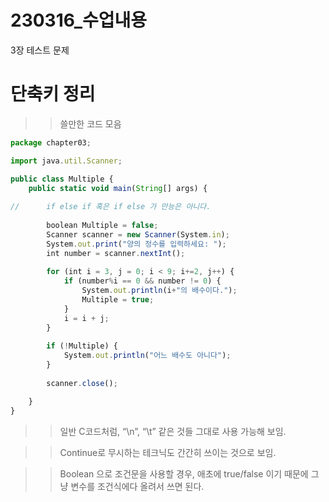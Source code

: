 # 230316_수업내용

3장 테스트 문제

# 단축키 정리

>> 쓸만한  코드 모음

```jsx
package chapter03;

import java.util.Scanner;

public class Multiple {
	public static void main(String[] args) {
		
//		if else if 혹은 if else 가 만능은 아니다.
		
		boolean Multiple = false;
		Scanner scanner = new Scanner(System.in);
		System.out.print("양의 정수를 입력하세요: ");
		int number = scanner.nextInt();
		
		for (int i = 3, j = 0; i < 9; i+=2, j++) {
			if (number%i == 0 && number != 0) {
				System.out.println(i+"의 배수이다.");
				Multiple = true;
			}
			i = i + j;
		}
		
		if (!Multiple) {
			System.out.println("어느 배수도 아니다");
		}
		
		scanner.close();

	}
}
```

>> 일반 C코드처럼, “\n”, “\t” 같은 것들 그대로 사용 가능해 보임.

>> Continue로 무시하는 테크닉도 간간히 쓰이는 것으로 보임.

>> Boolean 으로 조건문을 사용할 경우, 애초에 true/false 이기 때문에
      그냥 변수를 조건식에다 올려서 쓰면 된다.